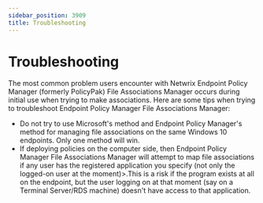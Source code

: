 ```yaml
---
sidebar_position: 3909
title: Troubleshooting
---
```


# Troubleshooting

The most common problem users encounter with Netwrix Endpoint Policy Manager (formerly PolicyPak) File Associations Manager occurs during initial use when trying to make associations. Here are some tips when trying to troubleshoot Endpoint Policy Manager File Associations Manager:

* Do not try to use Microsoft's method and Endpoint Policy Manager's method for managing file associations on the same Windows 10 endpoints. Only one method will win.
* If deploying policies on the computer side, then Endpoint Policy Manager File Associations Manager will attempt to map file associations if any user has the registered application you specify (not only the logged-on user at the moment)>.This is a risk if the program exists at all on the endpoint, but the user logging on at that moment (say on a Terminal Server/RDS machine) doesn't have access to that application.